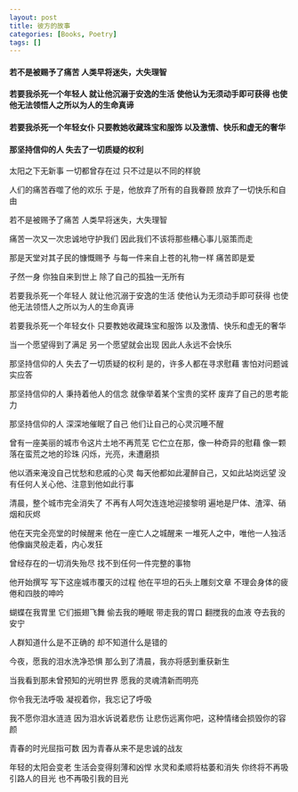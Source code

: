 ```yaml
---
layout: post
title: 彼方的故事
categories: [Books, Poetry]
tags: []
---
```

#### 若不是被赐予了痛苦    人类早将迷失，大失理智
#### 若要我杀死一个年轻人    就让他沉溺于安逸的生活    使他认为无须动手即可获得    也使他无法领悟人之所以为人的生命真谛
#### 若要我杀死一个年轻女仆    只要教她收藏珠宝和服饰    以及激情、快乐和虚无的奢华
#### 那坚持信仰的人    失去了一切质疑的权利 
<!-- more -->
太阳之下无新事    一切都曾存在过    只不过是以不同的样貌

人们的痛苦吞噬了他的欢乐    于是，他放弃了所有的自我眷顾    放弃了一切快乐和自由

若不是被赐予了痛苦    人类早将迷失，大失理智

痛苦一次又一次忠诚地守护我们    因此我们不该将那些糟心事儿驱策而走

那是天堂对其子民的慷慨赐予    与每一件来自上苍的礼物一样    痛苦即是爱

孑然一身    你独自来到世上    除了自己的孤独一无所有

若要我杀死一个年轻人    就让他沉溺于安逸的生活    使他认为无须动手即可获得    也使他无法领悟人之所以为人的生命真谛

若要我杀死一个年轻女仆    只要教她收藏珠宝和服饰    以及激情、快乐和虚无的奢华

当一个愿望得到了满足    另一个愿望就会出现    因此人永远不会快乐

那坚持信仰的人    失去了一切质疑的权利    是的，许多人都在寻求慰藉    害怕对问题诚实应答

那坚持信仰的人    秉持着他人的信念    就像举着某个宝贵的奖杯    废弃了自己的思考能力

那坚持信仰的人    深深地催眠了自己    他们让自己的心灵沉睡不醒

曾有一座美丽的城市令这片土地不再荒芜    它伫立在那，像一种奇异的慰藉    像一颗落在蛮荒之地的珍珠    闪烁，光亮，未遭磨损

他以酒来淹没自己忧愁和悲戚的心灵    每天他都如此灌醉自己，又如此站岗远望    没有任何人关心他、注意到他如此行事

清晨，整个城市完全消失了    不再有人呵欠连连地迎接黎明    遍地是尸体、渣滓、硝烟和灰烬

他在天完全亮堂的时候醒来    他在一座亡人之城醒来    一堆死人之中，唯他一人独活    他像幽灵般走着，内心发狂

曾经存在的一切消失殆尽    找不到任何一件完整的事物

他开始撰写    写下这座城市覆灭的过程    他在平坦的石头上雕刻文章    不理会身体的疲倦和四肢的呻吟

蝴蝶在我胃里    它们振翅飞舞    偷去我的睡眠    带走我的胃口    翻搅我的血液    夺去我的安宁

人群知道什么是不正确的    却不知道什么是错的

今夜，愿我的泪水洗净恐惧    那么到了清晨，我亦将感到重获新生

当我看到那未曾预知的光明世界    愿我的灵魂清新而明亮

你令我无法呼吸    凝视着你，我忘记了呼吸

我不愿你泪水涟涟    因为泪水诉说着悲伤    让悲伤远离你吧，这种情绪会损毁你的容颜

青春的时光屈指可数    因为青春从来不是忠诚的战友

年轻的太阳会变老    生活会变得刻薄和凶悍    水灵和柔顺将枯萎和消失    你终将不再吸引路人的目光    也不再吸引我的目光
